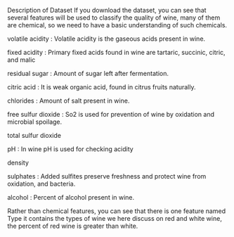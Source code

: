Description of Dataset
If you download the dataset, you can see that several features will be used to classify the quality of wine, many of them are chemical, 
so we need to have a basic understanding of such chemicals.

volatile acidity :   Volatile acidity is the gaseous acids present in wine.

fixed acidity :   Primary fixed acids found in wine are tartaric, succinic, citric, and malic

residual sugar :   Amount of sugar left after fermentation.

citric acid :    It is weak organic acid, found in citrus fruits naturally.

chlorides :   Amount of salt present in wine.

free sulfur dioxide :   So2 is used for prevention of wine by oxidation and microbial spoilage.

total sulfur dioxide 

pH :   In wine pH is used for checking acidity

density 

sulphates :    Added sulfites preserve freshness and protect wine from oxidation, and bacteria.

alcohol :   Percent of alcohol present in wine.

Rather than chemical features, you can see that there is one feature named Type it contains the types of wine we here discuss on red and white wine,
the percent of red wine is greater than white.
